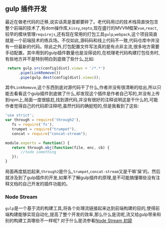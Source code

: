 ## gulp 插件开发

最近在做老代码的迁移,说实话真是蛋都要碎了。老代码用过的技术栈简直快包含整个前端的技术了,有dom操作库,``kissy``,``zepto``,现在盛行的MVVM框架``vue``,``react``,较早的模块管理``requirejs``,还有现在常用的打包工具``gulp``,``webpack``,这个项目简直就是一个前端技术的练兵场。不仅如此,源码码和线上代码不一致,代码仓库中并没有一份最新的代码。除此之外,打包配置文件写法真的是有点非主流,很多地方需要手动配置。其中用到的gulp插件数量也是没得说的,在梳理老代码构建打包任务时,有些地方并不是特别明白到底做了些什么,比如:

```javascript
 return gulp.src(config[dist].views + '/*.*')
      .pipe(LinkRemove())
      .pipe(gulp.dest(config[dist].views));
```
 其中``LinkRemove``,这个东西到底对源代码干了什么,作者并没有很清晰的给出,所以只能去看看这个gulp插件到底做了什么,却发现这个插件是作者自己写的,并没有上传到npm上,局面一度很尴尬,找到源代码,并没有很好的注释说明这是干什么的,可能作者觉得自己的代码即注释吧,虽然代码的确挺短的,但是我看到了这些:
 
 ```javascript
'use strict';
var through = require('through2'),
    fs = require('fs'),
    trumpet = require("trumpet"),
    concat = require("concat-stream"); 
    
module.exports = function() {
    return through.obj(function(file, enc, cb) {
        //todo something
    });
}
```
局面再度尴尬起来,``through2``是什么,``trumpet``,``concat-stream``又是干嘛'屎'的。然后就涉及到了gulp插件的开发,如果不了解gulp插件的原理,是不可能搞懂哪些没有注释文档的自己开发的插件功能的。

### Node Stream 

``gulp``是一个基于流的构建工具,将各个处理流链接起来达到前端构建的目的,使得前端构建能够实现自动化,提高了整个开发的效率,那么什么是流呢,流又给gulp带来和别的构建工具哪些不一样呢? 对于什么是流参看[Node Stream 初窥]()


